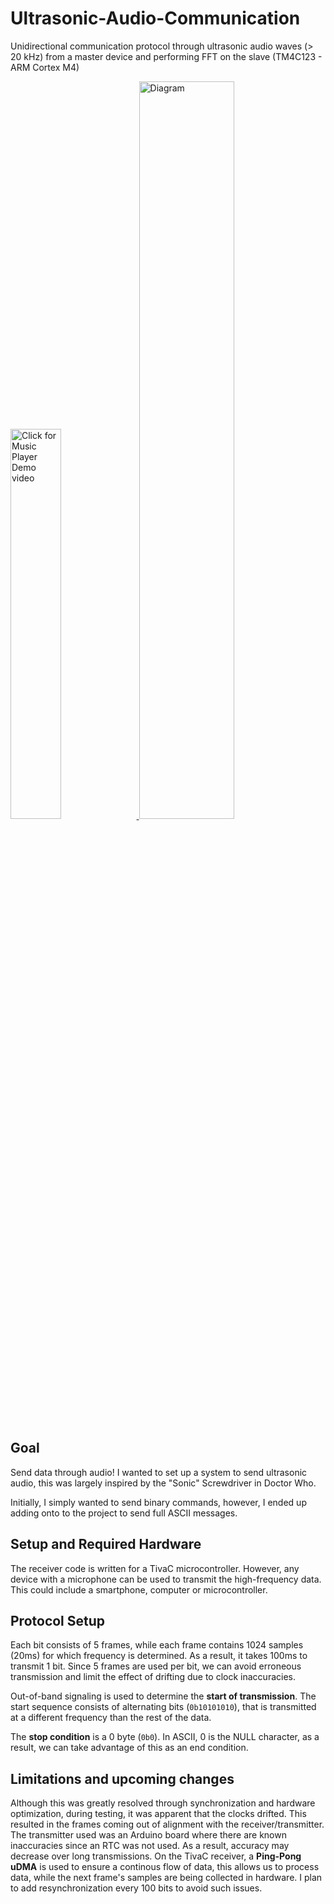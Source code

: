# Ultrasonic-Audio-Communication
Unidirectional communication protocol through ultrasonic audio waves (> 20 kHz) from a master device and performing FFT on the slave (TM4C123 - ARM Cortex M4)

<a href="https://youtu.be/3LHPGdFfbrE" target="_blank">
<img src="https://user-images.githubusercontent.com/10454251/34544166-a5583cac-f0b2-11e7-85a2-6ca3a7118131.gif" width="40%" alt="Click for Music Player Demo video">
<img src="https://i.imgur.com/HijxXiJ.jpg" alt="Diagram" width="55%"/>
</a>

## Goal

Send data through audio! I wanted to set up a system to send ultrasonic audio, this was largely inspired by the "Sonic" Screwdriver in Doctor Who.

Initially, I simply wanted to send binary commands, however, I ended up adding onto to the project to send full ASCII messages.

## Setup and Required Hardware

The receiver code is written for a TivaC microcontroller. However, any device with a microphone can be used to transmit the high-frequency data. This could include a smartphone, computer or microcontroller.

## Protocol Setup

Each bit consists of 5 frames, while each frame contains 1024 samples (20ms) for which frequency is determined. As a result, it takes 100ms to transmit 1 bit. Since 5 frames are used per bit, we can avoid erroneous transmission and limit the effect of drifting due to clock inaccuracies. 

Out-of-band signaling is used to determine the **start of transmission**. The start sequence consists of alternating bits (`0b10101010`), that is transmitted at a different frequency than the rest of the data. 

The **stop condition** is a 0 byte (`0b0`). In ASCII, 0 is the NULL character, as a result, we can take advantage of this as an end condition.

## Limitations and upcoming changes

Although this was greatly resolved through synchronization and hardware optimization, during testing, it was apparent that the clocks drifted. This resulted in the frames coming out of alignment with the receiver/transmitter. The transmitter used was an Arduino board where there are known inaccuracies since an RTC was not used. As a result, accuracy may decrease over long transmissions. On the TivaC receiver, a **Ping-Pong uDMA** is used to ensure a continous flow of data, this allows us to process data, while the next frame's samples are being collected in hardware. I plan to add resynchronization every 100 bits to avoid such issues. 


